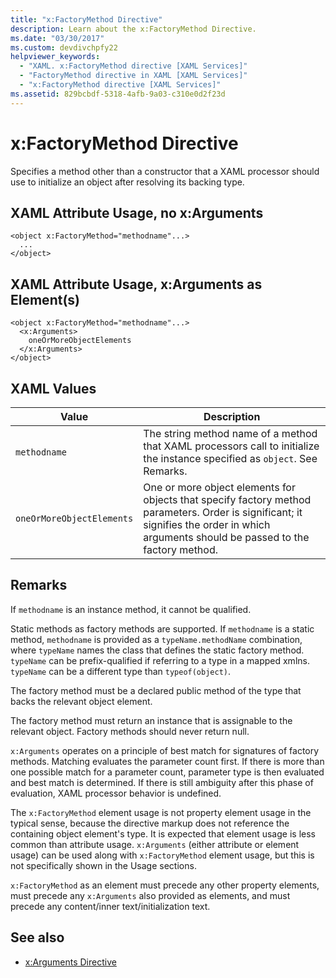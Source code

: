 ```yaml
---
title: "x:FactoryMethod Directive"
description: Learn about the x:FactoryMethod Directive.
ms.date: "03/30/2017"
ms.custom: devdivchpfy22
helpviewer_keywords: 
  - "XAML. x:FactoryMethod directive [XAML Services]"
  - "FactoryMethod directive in XAML [XAML Services]"
  - "x:FactoryMethod directive [XAML Services]"
ms.assetid: 829bcbdf-5318-4afb-9a03-c310e0d2f23d
---
```

# x:FactoryMethod Directive
Specifies a method other than a constructor that a XAML processor should use to initialize an object after resolving its backing type.  
  
## XAML Attribute Usage, no x:Arguments  
  
```xaml  
<object x:FactoryMethod="methodname"...>  
  ...  
</object>  
```  
  
## XAML Attribute Usage, x:Arguments as Element(s)  
  
```xaml  
<object x:FactoryMethod="methodname"...>  
  <x:Arguments>  
    oneOrMoreObjectElements  
  </x:Arguments>  
</object>  
```  
  
## XAML Values  
  
| Value | Description |  
|-------|-------------|  
|`methodname`|The string method name of a method that XAML processors call to initialize the instance specified as `object`. See Remarks.|  
|`oneOrMoreObjectElements`|One or more object elements for objects that specify factory method parameters. Order is significant; it signifies the order in which arguments should be passed to the factory method.|  
  
## Remarks  
 If `methodname` is an instance method, it cannot be qualified.  
  
 Static methods as factory methods are supported. If `methodname` is a static method, `methodname` is provided as a `typeName.methodName` combination, where `typeName` names the class that defines the static factory method. `typeName` can be prefix-qualified if referring to a type in a mapped xmlns. `typeName` can be a different type than `typeof(object)`.  
  
 The factory method must be a declared public method of the type that backs the relevant object element.  
  
 The factory method must return an instance that is assignable to the relevant object. Factory methods should never return null.  
  
 `x:Arguments` operates on a principle of best match for signatures of factory methods. Matching evaluates the parameter count first. If there is more than one possible match for a parameter count, parameter type is then evaluated and best match is determined. If there is still ambiguity after this phase of evaluation, XAML processor behavior is undefined.  
  
 The `x:FactoryMethod` element usage is not property element usage in the typical sense, because the directive markup does not reference the containing object element's type. It is expected that element usage is less common than attribute usage. `x:Arguments` (either attribute or element usage) can be used along with `x:FactoryMethod` element usage, but this is not specifically shown in the Usage sections.  
  
 `x:FactoryMethod` as an element must precede any other property elements, must precede any `x:Arguments` also provided as elements, and must precede any content/inner text/initialization text.  
  
## See also

- [x:Arguments Directive](xarguments-directive.md)
